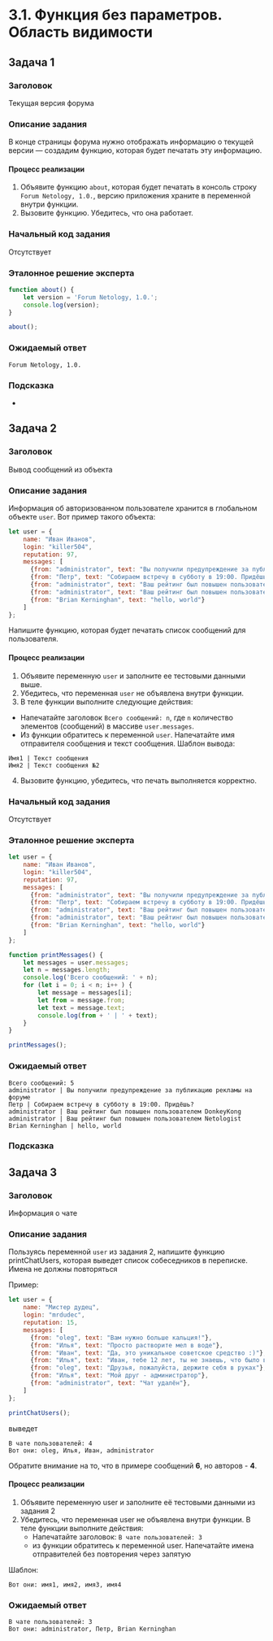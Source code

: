 # 3.1. Функция без параметров. Область видимости

## Задача 1

### Заголовок

Текущая версия форума

### Описание задания

В конце страницы форума нужно отображать информацию о текущей версии — создадим функцию, которая будет печатать эту информацию.

#### Процесс реализации
1. Объявите функцию `about`, которая будет печатать в консоль строку `Forum Netology, 1.0.`, версию приложения храните в переменной внутри функции.
2. Вызовите функцию. Убедитесь, что она работает.


### Начальный код задания

Отсутствует

### Эталонное решение эксперта

```js
function about() {
    let version = 'Forum Netology, 1.0.';
    console.log(version);
}

about();
```

### Ожидаемый ответ

```
Forum Netology, 1.0.
```

### Подсказка

-

## Задача 2

### Заголовок

Вывод сообщений из объекта

### Описание задания

Информация об авторизованном пользователе хранится в глобальном объекте `user`. Вот пример такого объекта:

```js
let user = {
    name: "Иван Иванов",
    login: "killer504",
    reputation: 97,
    messages: [
      {from: "administrator", text: "Вы получили предупреждение за публикацию рекламы на форуме"},
      {from: "Петр", text: "Собираем встречу в субботу в 19:00. Придёшь?"},
      {from: "administrator", text: "Ваш рейтинг был повышен пользователем DonkeyKong"},
      {from: "administrator", text: "Ваш рейтинг был повышен пользователем Netologist"},
      {from: "Brian Kerninghan", text: "hello, world"}
    ]
};
```

Напишите функцию, которая будет печатать список сообщений для пользователя.

#### Процесс реализации

1. Объявите переменную `user` и заполните ее тестовыми данными выше.
2. Убедитесь, что переменная `user` не объявлена внутри функции.
3. В теле функции выполните следующие действия:

* Напечатайте заголовок `Всего сообщений: n`, где `n` количество элементов (сообщений) в массиве `user.messages`.
* Из функции обратитесь к переменной `user`. Напечатайте имя отправителя сообщения и текст сообщения. Шаблон вывода:

```
Имя1 | Текст сообщения
Имя2 | Текст сообщения №2
```
4. Вызовите функцию, убедитесь, что печать выполняется корректно.


### Начальный код задания

Отсутствует

### Эталонное решение эксперта

```js
let user = {
    name: "Иван Иванов",
    login: "killer504",
    reputation: 97,
    messages: [
      {from: "administrator", text: "Вы получили предупреждение за публикацию рекламы на форуме"},
      {from: "Петр", text: "Собираем встречу в субботу в 19:00. Придёшь?"},
      {from: "administrator", text: "Ваш рейтинг был повышен пользователем DonkeyKong"},
      {from: "administrator", text: "Ваш рейтинг был повышен пользователем Netologist"},
      {from: "Brian Kerninghan", text: "hello, world"}
    ]
};

function printMessages() {
    let messages = user.messages;
    let n = messages.length;
    console.log('Всего сообщений: ' + n);
    for (let i = 0; i < n; i++ ) {
        let message = messages[i];
        let from = message.from;
        let text = message.text;
        console.log(from + ' | ' + text);
    }
}

printMessages();
```

### Ожидаемый ответ
```
Всего сообщений: 5
administrator | Вы получили предупреждение за публикацию рекламы на форуме
Петр | Собираем встречу в субботу в 19:00. Придёшь?
administrator | Ваш рейтинг был повышен пользователем DonkeyKong
administrator | Ваш рейтинг был повышен пользователем Netologist
Brian Kerninghan | hello, world
```

### Подсказка


## Задача 3

### Заголовок

Информация о чате

### Описание задания

Пользуясь переменной `user` из задания 2, напишите функцию printChatUsers, которая выведет список собеседников в переписке.  
Имена не должны повторяться

Пример:

```js
let user = {
    name: "Мистер дудец",
    login: "mrdudec",
    reputation: 15,
    messages: [
      {from: "oleg", text: "Вам нужно больше кальция!"},
      {from: "Илья", text: "Просто растворите мел в воде"},
      {from: "Иван", text: "Да, это уникальное советское средство :)"},
      {from: "Илья", text: "Иван, тебе 12 лет, ты не знаешь, что было в советах"},
      {from: "oleg", text: "Друзья, пожалуйста, держите себя в руках"},
      {from: "Илья", text: "Мой друг - администратор"}, 
      {from: "administrator", text: "Чат удалён"},
    ]
};
```

```js
printChatUsers(); 
```

выведет
```
В чате пользователей: 4
Вот они: oleg, Илья, Иван, administrator
```

Обратите внимание на то, что в примере сообщений **6**, но авторов - **4**.

#### Процесс реализации

1. Объявите переменную user и заполните её тестовыми данными из задания 2
2. Убедитесь, что переменная user не объявлена внутри функции.
В теле функции выполните действия:
   - Напечатайте заголовок: `В чате пользователей: 3`
   - из функции обратитесь к переменной user. Напечатайте имена отправителей без повторения через запятую

Шаблон:

`Вот они: имя1, имя2, имя3, имя4`

### Ожидаемый ответ

```
В чате пользователей: 3
Вот они: administrator, Петр, Brian Kerninghan
```